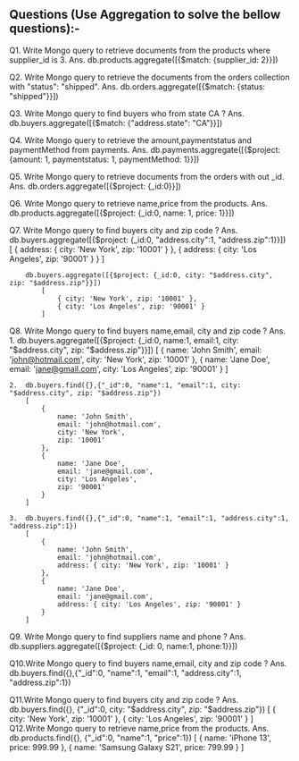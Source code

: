 ## Questions (Use Aggregation to solve the bellow questions):-
Q1.	Write Mongo query to retrieve documents from the products where supplier_id is 3.
	Ans. db.products.aggregate([{$match: {supplier_id: 2}}])

Q2.	Write Mongo query to retrieve the documents from the orders collection with "status": "shipped".
	Ans. db.orders.aggregate([{$match: {status: "shipped"}}])

Q3.	Write Mongo query to find buyers who from state CA ?
	Ans. db.buyers.aggregate([{$match: {"address.state": "CA"}}])

Q4.	Write Mongo query to retrieve the amount,paymentstatus and paymentMethod from payments.
	Ans. db.payments.aggregate([{$project:{amount: 1, paymentstatus: 1, paymentMethod: 1}}])

Q5.	Write Mongo query to retrieve documents from the orders with out _id.
	Ans. db.orders.aggregate([{$project: {_id:0}}])

Q6.	Write Mongo query to retrieve name,price from the products.
	Ans. db.products.aggregate([{$project: {_id:0, name: 1, price: 1}}])

Q7.	Write Mongo query to find buyers city and zip code ?
	Ans. 
		db.buyers.aggregate([{$project: {_id:0, "address.city":1, "address.zip":1}}])
			[
				{ address: { city: 'New York', zip: '10001' } },
				{ address: { city: 'Los Angeles', zip: '90001' } }
			]

		db.buyers.aggregate([{$project: {_id:0, city: "$address.city", zip: "$address.zip"}}])
			[
				{ city: 'New York', zip: '10001' },
				{ city: 'Los Angeles', zip: '90001' }
			]

Q8.	Write Mongo query to find buyers name,email, city and zip code ?
	Ans. 
	1.	db.buyers.aggregate([{$project: {_id:0, name:1, email:1, city: "$address.city", zip: "$address.zip"}}])
		[
			{
				name: 'John Smith',
				email: 'john@hotmail.com',
				city: 'New York',
				zip: '10001'
			},
			{
				name: 'Jane Doe',
				email: 'jane@gmail.com',
				city: 'Los Angeles',
				zip: '90001'
			}
		]

	2.	db.buyers.find({},{"_id":0, "name":1, "email":1, city: "$address.city", zip: "$address.zip"})
		[
			{
				name: 'John Smith',
				email: 'john@hotmail.com',
				city: 'New York',
				zip: '10001'
			},
			{
				name: 'Jane Doe',
				email: 'jane@gmail.com',
				city: 'Los Angeles',
				zip: '90001'
			}
		]

	3.	db.buyers.find({},{"_id":0, "name":1, "email":1, "address.city":1, "address.zip":1})
		[
			{
				name: 'John Smith',
				email: 'john@hotmail.com',
				address: { city: 'New York', zip: '10001' }
			},
			{
				name: 'Jane Doe',
				email: 'jane@gmail.com',
				address: { city: 'Los Angeles', zip: '90001' }
			}
		]

Q9.	Write Mongo query to find suppliers name and phone ?
	Ans. db.suppliers.aggregate([{$project: {_id: 0, name:1, phone:1}}])

Q10.Write Mongo query to find buyers name,email, city and zip code ?
	Ans. db.buyers.find({},{"_id":0, "name":1, "email":1, "address.city":1, "address.zip":1})

Q11.Write Mongo query to find buyers city and zip code ?
	Ans. db.buyers.find({}, {"_id":0, city: "$address.city", zip: "$address.zip"})
		[
			{ city: 'New York', zip: '10001' },
			{ city: 'Los Angeles', zip: '90001' }
		]
Q12.Write Mongo query to retrieve name,price from the products.
	Ans. db.products.find({}, {"_id":0, "name":1, "price":1})
		[
			{ name: 'iPhone 13', price: 999.99 },
			{ name: 'Samsung Galaxy S21', price: 799.99 }
		]
		